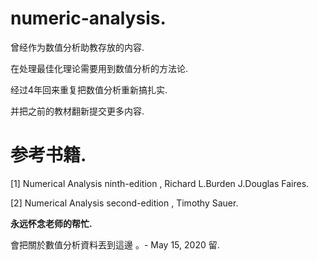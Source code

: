 # numeric-analysis.

曾经作为数值分析助教存放的内容.

在处理最佳化理论需要用到数值分析的方法论.

经过4年回来重复把数值分析重新搞扎实.

并把之前的教材翻新提交更多内容.

# 参考书籍.

[1] Numerical Analysis ninth-edition , Richard L.Burden J.Douglas Faires.

[2] Numerical Analysis second-edition , Timothy Sauer.

**永远怀念老师的帮忙.**

會把關於數值分析資料丟到這邊 。- May 15, 2020 留.